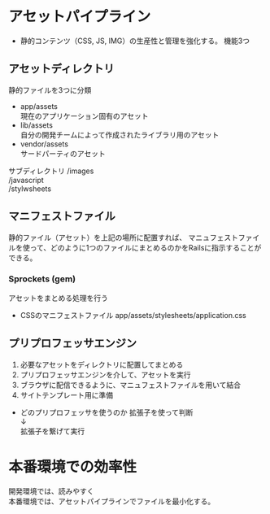 # アセットパイプライン
- 静的コンテンツ（CSS, JS, IMG）の生産性と管理を強化する。
機能3つ

## アセットディレクトリ
静的ファイルを3つに分類
- app/assets  
現在のアプリケーション固有のアセット
- lib/assets  
自分の開発チームによって作成されたライブラリ用のアセット
- vendor/assets  
サードパーティのアセット

サブディレクトリ
/images  
/javascript  
/stylwsheets


## マニフェストファイル
静的ファイル（アセット）を上記の場所に配置すれば、
マニュフェストファイルを使って、どのように1つのファイルにまとめるのかをRailsに指示することができる。
### Sprockets (gem)
アセットをまとめる処理を行う

- CSSのマニフェストファイル
app/assets/stylesheets/application.css  

## プリプロフェッサエンジン
1. 必要なアセットをディレクトリに配置してまとめる
1. プリプロフェッサエンジンを介して、アセットを実行
1. ブラウザに配信できるように、マニュフェストファイルを用いて結合
1. サイトテンプレート用に準備
- どのプリプロフェッサを使うのか
拡張子を使って判断  
↓  
拡張子を繋げて実行  

# 本番環境での効率性
開発環境では、読みやすく  
本番環境では、アセットパイプラインでファイルを最小化する。



